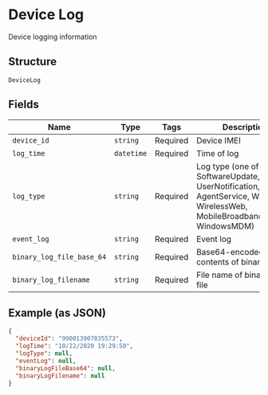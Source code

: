 
# Device Log

Device logging information

## Structure

`DeviceLog`

## Fields

| Name | Type | Tags | Description |
|  --- | --- | --- | --- |
| `device_id` | `string` | Required | Device IMEI |
| `log_time` | `datetime` | Required | Time of log |
| `log_type` | `string` | Required | Log type (one of SoftwareUpdate, Event, UserNotification, AgentService, Wireless, WirelessWeb, MobileBroadbandModem, WindowsMDM) |
| `event_log` | `string` | Required | Event log |
| `binary_log_file_base_64` | `string` | Required | Base64-encoded contents of binary log file |
| `binary_log_filename` | `string` | Required | File name of binary log file |

## Example (as JSON)

```json
{
  "deviceId": "990013907835573",
  "logTime": "10/22/2020 19:29:50",
  "logType": null,
  "eventLog": null,
  "binaryLogFileBase64": null,
  "binaryLogFilename": null
}
```

